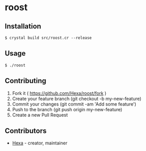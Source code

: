 # roost

## Installation

```
$ crystal build src/roost.cr --release
```

## Usage

```
$ ./roost
```

## Contributing

1. Fork it ( https://github.com/Hexa/roost/fork )
2. Create your feature branch (git checkout -b my-new-feature)
3. Commit your changes (git commit -am 'Add some feature')
4. Push to the branch (git push origin my-new-feature)
5. Create a new Pull Request

## Contributors

- [Hexa](https://github.com/Hexa) - creator, maintainer
